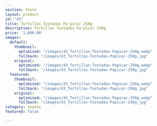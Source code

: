 ```yaml
---
section: Store
layout: product
id: "43"
title: Tortillas Tostadas Pa'picar 250g
description: Tortillas Tostadas Pa'picar 250g
price: '1,000.00'
images:
  default:
    thumbnail:
      optimized: "/images/43_Tortillas-Tostadas-Papicar-250g.webp"
      fallback: "/images/43_Tortillas-Tostadas-Papicar-250g.jpg"
    original:
      optimized: "/images/43_Tortillas-Tostadas-Papicar-250g.webp"
      fallback: "/images/43_Tortillas-Tostadas-Papicar-250g.jpg"
  featured:
    thumbnail:
      optimized: "/images/43_Tortillas-Tostadas-Papicar-250g.webp"
      fallback: "/images/43_Tortillas-Tostadas-Papicar-250g.jpg"
    original:
      optimized: "/images/43_Tortillas-Tostadas-Papicar-250g.webp"
      fallback: "/images/43_Tortillas-Tostadas-Papicar-250g.jpg"
category: snacks
featured: false

---
```

